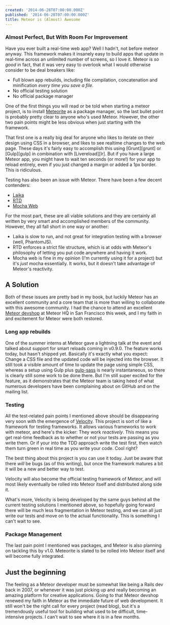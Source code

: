 ```yaml
---
created: '2014-06-28T07:00:00.000Z'
published: '2014-06-28T07:00:00.000Z'
title: Meteor is (Almost) Awesome
---
```


### Almost Perfect, But With Room For Improvement

Have you ever built a real-time web app? Well I hadn't, not before meteor anyway. This framework makes it insanely easy to build apps that update in real-time across an unlimited number of screens, so I love it. Meteor is _so good_ in fact, that it was very easy to overlook what I would otherwise consider to be deal breakers like:

* Full blown app rebuilds, including file compilation, concatenation and minification _every time you save a file_.
* No official testing solution
* No official package manager

One of the first things you will read or be told when starting a meteor project, is to install [Meteorite][mrt] as a package manager, so the last bullet point is probably pretty clear to anyone who's used Meteor. However, the other two pain points might be less obvious when just starting with the framework.

That first one is a really big deal for anyone who likes to iterate on their design using CSS in a browser, and likes to see realtime changes to the web page. These days it's fairly easy to accomplish this using [Grunt][grunt] or [Gulp][gulp] in combination with [Livereload][lr]. But if you have a large Meteor app, you might have to wait ten seconds (or more!) for your app to reload entirely, even if you just changed a margin or added a 1px border. This is ridiculous.

Testing has also been an issue with Meteor. There have been a few decent contenders:

[mrt]: http://oortcloud.github.io/meteorite/

<!--more-->

- [Laika](http://arunoda.github.io/laika/)
- [RTD](http://rtd.xolv.io/)
- [Mocha Web](https://github.com/mad-eye/meteor-mocha-web/)

For the most part, these are all viable solutions and they are certainly all written by very smart and accomplished members of the community. However, they all fall short in one way or another:

- Laika is slow to run, and not great for integration testing with a browser (well, PhantomJS).
- RTD enforces a strict file structure, which is at odds with Meteor's philosophy of letting you put code anywhere and having it work.
- Mocha web is fine in my opinion (I'm currently using it for a project) but it's _just_ mocha essentially. It works, but it doesn't take advantage of Meteor's reactivity.

## A Solution

Both of these issues are pretty bad in my book, but luckily Meteor has an excellent community and a core team that is more than willing to collaborate with this awesome community. I had the chance to attend an excellent [Meteor devshop][dev] at Meteor HQ in San Francisco this week, and I my faith in and excitement for Meteor were both restored.

[dev]: http://www.meetup.com/Meteor-SFBay/

### Long app rebuilds

One of the summer interns at Meteor gave a lightning talk at the event and talked about support for smart reloads coming in v0.9.0. The feature works today, but hasn't shipped yet. Basically it's exactly what you expect: Change a CSS file and the updated code will be injected into the browser. It still took a visible amount of time to update the page using simple CSS, whereas a setup using Gulp plus [gulp-sass][gsass] is nearly instantaneous, so there is clearly still some work to be done there. But I'm still super excited for the feature, as it demonstrates that the Meteor team is taking heed of what numerous developers have been complaining about on GitHub and on the mailing list.

[gsass]: https://www.npmjs.org/package/gulp-sass

### Testing

All the test-related pain points I mentioned above should be disappearing very soon with the emergence of [Velocity][vel]. This project is sort of like a framework for testing frameworks. It allows various frameworks to work with meteor, and here's the kicker: They work _reactively_. This means you get real-time feedback as to whether or not your tests are passing as you write them. Or if your into the TDD approach write the test first, then watch them turn green in real time as you write your code. Cool right?

[vel]: https://github.com/xolvio/velocity

The best thing about this project is you can use it today. Just be aware that there _will_ be bugs (as of this writing), but once the framework matures a bit it will be a new and better way to test.

Velocity will also become the official testing framework of Meteor, and will most likely eventually be rolled into Meteor itself and distributed along side it.

What's more, Velocity is being developed by the same guys behind all the current testing solutions I mentioned above, so hopefully going forward there will be much less fragmentation in Meteor testing, and we can all just write our tests and move on to the actual functionality. This is something I can't wait to see.

### Package Management

The last pain point I mentioned was packages, and Meteor is also planning on tackling this by v1.0. Meteorite is slated to be rolled into Meteor itself and will become fully integrated.

## Just the beginning

The feeling as a Meteor developer must be somewhat like being a Rails dev back in 2007, or whenever it was just picking up and really becoming an amazing platform for creative applications. Going to that Meteor devshop renewed my faith in Meteor as the immediate future of web development. It still won't be the right call for every project (read blog), but it's a tremendously useful tool for building what used to be difficult, time-intensive projects. I can't wait to see where it is in a few months.